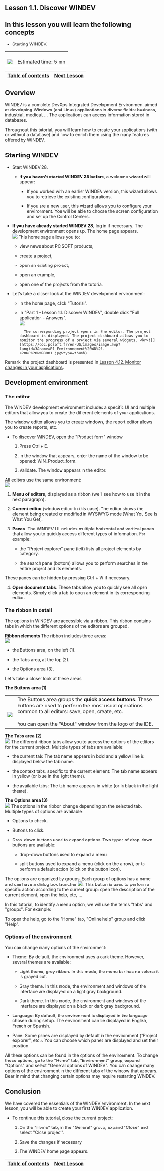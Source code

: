 
## Lesson 1.1. Discover WINDEV
<a name="NOTE1"></a>
<a name="NOTE1_1"></a>


## In this lesson you will learn the following concepts
<a name="this_lesson_you_will_learn_the_following_concepts_ELTTEXTE000252"></a>


- Starting WINDEV.





|   |   |
| --- | --- |
| <br>![](https://doc.pcsoft.fr/en-US/images/image.awp?langid=3&name=dur%E9e.png)<br> | <br>Estimated time: 5 mn |



| [Table of contents](../TutoWD/1410087560.md) | [Next Lesson](../TutoWD/1410087513.md) |
| --- | --- |





<a name="NOTE2"></a>
<a name="NOTE2_1"></a>


## Overview
<a name="overview_ELTTEXTE000292"></a>
WINDEV is a complete DevOps Integrated Development Environment aimed at developing Windows (and Linux) applications in diverse fields: business, industrial, medical, ... The applications can access information stored in databases.

Throughout this tutorial, you will learn how to create your applications (with or without a database) and how to enrich them using the many features offered by WINDEV. 

<a name="NOTE3"></a>
<a name="NOTE3_1"></a>


## Starting WINDEV
<a name="starting_windev_ELTTEXTE000316"></a>


- Start WINDEV 28.

	- **If you haven't started WINDEV 28 before**, a welcome wizard will appear:

		- If you worked with an earlier WINDEV version, this wizard allows you to retrieve the existing configurations.

		- If you are a new user, this wizard allows you to configure your environment. You will be able to choose the screen configuration and set up the Control Centers. 




- **If you have already started WINDEV 28**, log in if necessary. The development environment opens up. The home page appears. <br>![](https://doc.pcsoft.fr/en-US/images/image.awp?langid=3&name=Bienvenue_WD_defaut.jpg&type=thumb)
This home page allows you to: 

	- view news about PC SOFT products,

	- create a project, 

	- open an existing project, 

	- open an example, 

	- open one of the projects from the tutorial. 




- Let's take a closer look at the WINDEV development environment: 

	- In the home page, click "Tutorial".

	- In "Part 1 - Lesson 1.1. Discover WINDEV", double click "Full application - Answers".  <br>![](https://doc.pcsoft.fr/en-US/images/image.awp?langid=3&name=Bienvenue%202%20WD%20-%20HC%20N%B0005.jpg&type=thumb)

			The corresponding project opens in the editor. The project dashboard is displayed. The project dashboard allows you to monitor the progress of a project via several widgets. <br>![](https://doc.pcsoft.fr/en-US/images/image.awp?langid=3&name=P1_Environnement%20WD%20-%20HC%20N%B0001.jpg&type=thumb)
Remark: the project dashboard is presented in [Lesson 4.12. Monitor changes in your applications](../TutoWD/1410087527.md). 







<a name="NOTE4"></a>
<a name="NOTE4_1"></a>


## Development environment
<a name="development_environment_ELTTEXTE000340"></a>


### The editor
<a name="the_editor_ELTPARAGRAPHE000072"></a>

The WINDEV development environment includes a specific UI and multiple editors that allow you to create the different elements of your applications.

The window editor allows you to create windows, the report editor allows you to create reports, etc.

- To discover WINDEV, open the "Product form" window: 

	1. Press Ctrl + E. 

	2. In the window that appears, enter the name of the window to be opened: WIN_Product_form. 

	3. Validate. The window appears in the editor. 







All editors use the same environment: <br>![](https://doc.pcsoft.fr/en-US/images/image.awp?langid=3&name=P1_Environnement%20WD%20-%20HC%20N%B0002.jpg&type=thumb)


1. **Menu of editors**, displayed as a ribbon (we'll see how to use it in the next paragraph).

2. **Current editor** (window editor in this case). The editor shows the element being created or modified in WYSIWYG mode (What You See Is What You Get).

3. **Panes**. The WINDEV UI includes multiple horizontal and vertical panes that allow you to quickly access different types of information. For example: 

	- the "Project explorer" pane (left) lists all project elements by category.

	- the search pane (bottom) allows you to perform searches in the entire project and its elements.


 These panes can be hidden by pressing Ctrl + W if necessary.

4. **Open document tabs**. These tabs allow you to quickly see all open elements. Simply click a tab to open an element in its corresponding editor. 



<a name="NOTE4_2"></a>


### The ribbon in detail
<a name="the_ribbon_detail_ELTPARAGRAPHE000100"></a>

The options in WINDEV are accessible via a ribbon. This ribbon contains tabs in which the different options of the editors are grouped.

**Ribbon elements**
The ribbon includes three areas:  <br>![](https://doc.pcsoft.fr/en-US/images/image.awp?langid=3&name=P1_Environnement%20WD%20-%20HC%20N%B0003.jpg&type=thumb)


- the Buttons area, on the left (1).

- the Tabs area, at the top (2).

- the Options area (3).


Let's take a closer look at these areas. 

**The Buttons area (1)**


|   |   |
| --- | --- |
| <br>![](https://doc.pcsoft.fr/en-US/images/image.awp?langid=3&name=P1_Environnement%20WD%20-%20HC%20N%B0003%201.jpg)<br> | The Buttons area groups the **quick access buttons**. These buttons are used to perform the most usual operations, common to all editors: save, open, create, etc.<br><br>You can open the "About" window from the logo of the IDE.  |

**The Tabs area (2)**<br>![](https://doc.pcsoft.fr/en-US/images/image.awp?langid=3&name=P1_Environnement%20WD%20-%20HC%20N%B0003%202.jpg)
The different ribbon tabs allow you to access the options of the editors for the current project. Multiple types of tabs are available:

- the current tab: The tab name appears in bold and a yellow line is displayed below the tab name.

- the context tabs, specific to the current element: The tab name appears in yellow (or blue in the light theme).

- the available tabs: The tab name appears in white (or in black in the light theme).




**The Options area (3)**<br>![](https://doc.pcsoft.fr/en-US/images/image.awp?langid=3&name=P1_Environnement%20WD%20-%20HC%20N%B0003%203.jpg&type=thumb)
The options in the ribbon change depending on the selected tab. Multiple types of options are available:

- Options to check.

- Buttons to click.

- Drop-down buttons used to expand options. Two types of drop-down buttons are available:

	- drop-down buttons used to expand a menu

	- split buttons used to expand a menu (click on the arrow), or to perform a default action (click on the button icon).





The options are organized by groups. Each group of options has a name and can have a dialog box launcher ![](https://doc.pcsoft.fr/en-US/images/image.awp?langid=3&name=ICO_Regroupement_GAF.jpg). This button is used to perform a specific action according to the current group: open the description of the current element, open the help, etc, ... 

In this tutorial, to identify a menu option, we will use the terms "tabs" and "groups". For example:

To open the help, go to the "Home" tab, "Online help" group and click "Help".
<a name="NOTE4_3"></a>


### Options of the environment
<a name="options_the_environment_ELTPARAGRAPHE000166"></a>

You can change many options of the environment: 

- Theme: By default, the environment uses a dark theme. However, several themes are available: 

	- Light theme, grey ribbon. In this mode, the menu bar has no colors: it is grayed out. 

	- Gray theme. In this mode, the environment and windows of the interface are displayed on a light gray background. 

	- Dark theme. In this mode, the environment and windows of the interface are displayed on a black or dark gray background. 




- Language: By default, the environment is displayed in the language chosen during setup. The environment can be displayed in English, French or Spanish.

- Pane: Some panes are displayed by default in the environment ("Project explorer", etc.). You can choose which panes are displayed and set their position.  




All these options can be found in the options of the environment. To change these options, go to the "Home" tab, "Environment" group, expand "Options" and select "General options of WINDEV". You can change many options of the environment in the different tabs of the window that appears. 
Bear in mind that changing certain options may require restarting WINDEV. 

<a name="NOTE6"></a>
<a name="NOTE6_1"></a>


## Conclusion
<a name="conclusion_ELTTEXTE000376"></a>
We have covered the essentials of the WINDEV environment. In the next lesson, you will be able to create your first WINDEV application. 



- To continue this tutorial, close the current project: 

	1. On the "Home" tab, in the "General" group, expand "Close" and select "Close project". 

	2. Save the changes if necessary. 

	3. The WINDEV home page appears. 







| [Table of contents](../TutoWD/1410087560.md) | [Next Lesson](../TutoWD/1410087513.md) |
| --- | --- |




